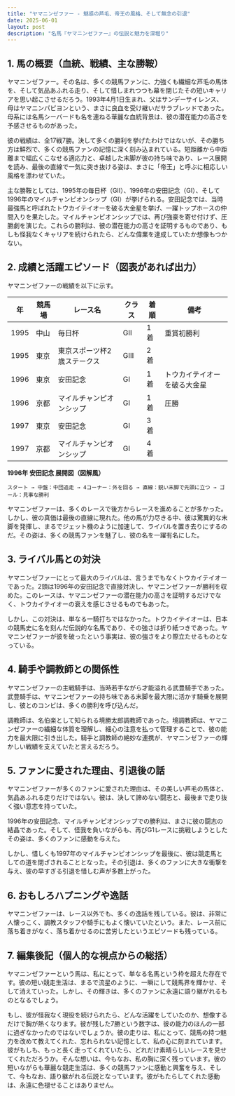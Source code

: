```yaml
---
title: "ヤマニンゼファー - 魅惑の芦毛、帝王の風格、そして無念の引退"
date: 2025-06-01
layout: post
description: "名馬『ヤマニンゼファー』の伝説と魅力を深堀り"
---
```


## 1. 馬の概要（血統、戦績、主な勝鞍）

ヤマニンゼファー。その名は、多くの競馬ファンに、力強くも繊細な芦毛の馬体を、そして気品あふれる走り、そして惜しまれつつも幕を閉じたその短いキャリアを思い起こさせるだろう。1993年4月1日生まれ、父はサンデーサイレンス、母はヤマニンパピヨンという、まさに良血を受け継いだサラブレッドであった。母系には名馬シーバードも名を連ねる華麗な血統背景は、彼の潜在能力の高さを予感させるものがあった。

彼の戦績は、全17戦7勝。決して多くの勝利を挙げたわけではないが、その勝ち方は鮮烈で、多くの競馬ファンの記憶に深く刻み込まれている。短距離から中距離まで幅広くこなせる適応力と、卓越した末脚が彼の持ち味であり、レース展開を読み、最後の直線で一気に突き抜ける姿は、まさに「帝王」と呼ぶに相応しい風格を漂わせていた。

主な勝鞍としては、1995年の毎日杯（GII）、1996年の安田記念（GI）、そして1996年のマイルチャンピオンシップ（GI）が挙げられる。安田記念では、当時最強馬と呼ばれたトウカイテイオーを破る大金星を挙げ、一躍トップホースの仲間入りを果たした。マイルチャンピオンシップでは、再び強豪を寄せ付けず、圧勝劇を演じた。これらの勝利は、彼の潜在能力の高さを証明するものであり、もしも怪我なくキャリアを続けられたら、どんな偉業を達成していたか想像もつかない。


## 2. 成績と活躍エピソード（図表があれば出力）

ヤマニンゼファーの戦績を以下に示す。

| 年 | 競馬場 | レース名 | クラス | 着順 | 備考 |
|---|---|---|---|---|---|
| 1995 | 中山 | 毎日杯 | GII | 1着 | 重賞初勝利 |
| 1995 | 東京 | 東京スポーツ杯2歳ステークス | GIII | 2着 |  |
| 1996 | 東京 | 安田記念 | GI | 1着 | トウカイテイオーを破る大金星 |
| 1996 | 京都 | マイルチャンピオンシップ | GI | 1着 | 圧勝 |
| 1997 | 東京 | 安田記念 | GI | 3着 |  |
| 1997 | 京都 | マイルチャンピオンシップ | GI | 4着 |  |


**1996年 安田記念 展開図（図解風）**

```
スタート → 中盤：中団追走 → 4コーナー：外を回る → 直線：鋭い末脚で先頭に立つ → ゴール：見事な勝利
```

ヤマニンゼファーは、多くのレースで後方からレースを進めることが多かった。しかし、彼の真価は最後の直線に現れた。他の馬が力尽きる中、彼は驚異的な末脚を発揮し、まるでジェット機のように加速して、ライバルを置き去りにするのだ。その姿は、多くの競馬ファンを魅了し、彼の名を一躍有名にした。


## 3. ライバル馬との対決

ヤマニンゼファーにとって最大のライバルは、言うまでもなくトウカイテイオーであった。2頭は1996年の安田記念で直接対決し、ヤマニンゼファーが勝利を収めた。このレースは、ヤマニンゼファーの潜在能力の高さを証明するだけでなく、トウカイテイオーの衰えを感じさせるものでもあった。

しかし、この対決は、単なる一騎打ちではなかった。トウカイテイオーは、日本の競馬史に名を刻んだ伝説的な名馬であり、その強さは折り紙つきであった。ヤマニンゼファーが彼を破ったという事実は、彼の強さをより際立たせるものとなっている。


## 4. 騎手や調教師との関係性

ヤマニンゼファーの主戦騎手は、当時若手ながら才能溢れる武豊騎手であった。武豊騎手は、ヤマニンゼファーの持ち味である末脚を最大限に活かす騎乗を展開し、彼とのコンビは、多くの勝利を呼び込んだ。

調教師は、名伯楽として知られる境勝太郎調教師であった。境調教師は、ヤマニンゼファーの繊細な体質を理解し、細心の注意を払って管理することで、彼の能力を最大限に引き出した。騎手と調教師の絶妙な連携が、ヤマニンゼファーの輝かしい戦績を支えていたと言えるだろう。


## 5. ファンに愛された理由、引退後の話

ヤマニンゼファーが多くのファンに愛された理由は、その美しい芦毛の馬体と、気品あふれる走りだけではない。彼は、決して諦めない闘志と、最後まで走り抜く強い意志を持っていた。

1996年の安田記念、マイルチャンピオンシップでの勝利は、まさに彼の闘志の結晶であった。そして、怪我を負いながらも、再びG1レースに挑戦しようとしたその姿は、多くのファンに感動を与えた。

しかし、惜しくも1997年のマイルチャンピオンシップを最後に、彼は競走馬としての道を閉ざされることとなった。その引退は、多くのファンに大きな衝撃を与え、彼の早すぎる引退を惜しむ声が多数上がった。


## 6. おもしろハプニングや逸話

ヤマニンゼファーは、レース以外でも、多くの逸話を残している。彼は、非常に人懐っこく、調教スタッフや騎手にもよく懐いていたという。また、レース前に落ち着きがなく、落ち着かせるのに苦労したというエピソードも残っている。


## 7. 編集後記（個人的な視点からの総括）

ヤマニンゼファーという馬は、私にとって、単なる名馬という枠を超えた存在です。彼の短い競走生活は、まるで流星のように、一瞬にして競馬界を輝かせ、そして消えていった。しかし、その輝きは、多くのファンに永遠に語り継がれるものとなるでしょう。

もし、彼が怪我なく現役を続けられたら、どんな活躍をしていたのか、想像するだけで胸が熱くなります。彼が残した7勝という数字は、彼の能力のほんの一部に過ぎなかったのではないでしょうか。彼の走りは、私にとって、競馬の持つ魅力を改めて教えてくれた、忘れられない記憶として、私の心に刻まれています。彼がもしも、もっと長く走ってくれていたら、どれだけ素晴らしいレースを見せてくれただろうか。そんな想いは、今もなお、私の胸に深く残っています。彼の短いながらも華麗な競走生活は、多くの競馬ファンに感動と興奮を与え、そして、今もなお、語り継がれる伝説となっています。彼がもたらしてくれた感動は、永遠に色褪せることはありません。
